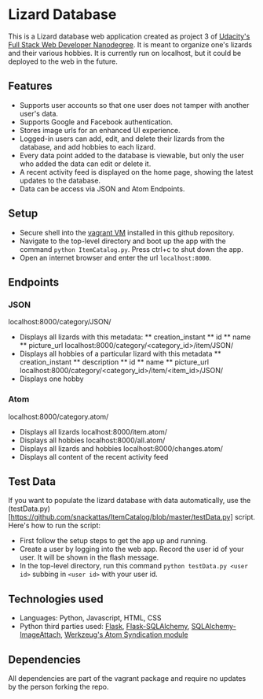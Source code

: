# Lizard Database
This is a Lizard database web application created as project 3 of [Udacity's Full Stack Web Developer Nanodegree](https://www.udacity.com/course/full-stack-web-developer-nanodegree--nd004).  It is meant to organize one's lizards and their various hobbies.  It is currently run on localhost, but it could be deployed to the web in the future.

## Features
* Supports user accounts so that one user does not tamper with another user's data.
* Supports Google and Facebook authentication.
* Stores image urls for an enhanced UI experience.
* Logged-in users can add, edit, and delete their lizards from the database, and add hobbies to each lizard.
* Every data point added to the database is viewable, but only the user who added the data can edit or delete it.
* A recent activity feed is displayed on the home page, showing the latest updates to the database.
* Data can be access via JSON and Atom Endpoints.

## Setup
- Secure shell into the [vagrant VM](https://www.vagrantup.com/docs/getting-started/) installed in this github repository.
- Navigate to the top-level directory and boot up the app with the command `python ItemCatalog.py`. Press ctrl+c to shut down the app.
- Open an internet browser and enter the url `localhost:8000`.

## Endpoints
### JSON
localhost:8000/category/JSON/
* Displays all lizards with this metadata:
** creation_instant
** id
** name
** picture_url
localhost:8000/category/<category_id>/item/JSON/
* Displays all hobbies of a particular lizard with this metadata
** creation_instant
** description
** id
** name
** picture_url
localhost:8000/category/<category_id>/item/<item_id>/JSON/
* Displays one hobby
### Atom
localhost:8000/category.atom/
* Displays all lizards
localhost:8000/item.atom/
* Displays all hobbies
localhost:8000/all.atom/
* Displays all lizards and hobbies
localhost:8000/changes.atom/
* Displays all content of the recent activity feed

## Test Data
If you want to populate the lizard database with data automatically, use the (testData.py)[https://github.com/snackattas/ItemCatalog/blob/master/testData.py]  script.  
Here's how to run the script:
- First follow the setup steps to get the app up and running.
- Create a user by logging into the web app.  Record the user id of your user.  It will be shown in the flash message.
- In the top-level directory, run this command `python testData.py <user id>` subbing in `<user id>` with your user id.

## Technologies used
* Languages: Python, Javascript, HTML, CSS
* Python third parties used: [Flask](http://flask.pocoo.org/docs/0.10/), [Flask-SQLAlchemy](http://flask-sqlalchemy.pocoo.org/2.1/), [SQLAlchemy-ImageAttach](http://sqlalchemy-imageattach.readthedocs.org/en/stable/index.html), [Werkzeug's Atom Syndication module](http://werkzeug.pocoo.org/docs/0.11/contrib/atom/)

## Dependencies
All dependencies are part of the vagrant package and require no updates by the person forking the repo.

